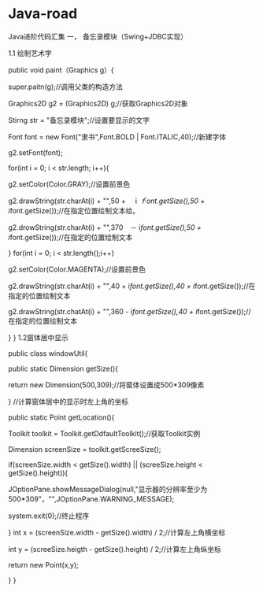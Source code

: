# Java-road
Java进阶代码汇集
一，
备忘录模块（Swing+JDBC实现）

1.1 绘制艺术字

public void paint（Graphics g）{

super.paitn(g);//调用父类的构造方法

Graphics2D g2 = (Graphics2D) g;//获取Graphics2D对象

Stirng str = "备忘录模块";//设置要显示的文字

Font font = new Font("隶书",Font.BOLD | Font.ITALIC,40);//新建字体

g2.setFont(font);

for(int i = 0; i < str.length; i++){

g2.setColor(Color.GRAY);//设置前景色

g2.drawString(str.charAt(i) + "",50 +　ｉ*ｆont.getSize(),50 + i*font.getSize());//在指定位置绘制文本给。

g2.drowString(str.charAt(i) + "",370　－ i*font.getSize(),50 + i*font.getSize());//在指定的位置绘制文本


}
for(int i = 0; i < str.length();i++)

g2.setColor(Color.MAGENTA);//设置前景色

g2.drawString(str.charAt(i) + "",40  + i*font.getSize(),40 + i*font.getSize());//在指定的位置绘制文本

g2.drawString(str.chatAt(i) + "",360 - i*font.getSize(),40 + i*font.getSize());//在指定的位置绘制文本

}
}
1.2窗体居中显示

public class windowUtil{

public static Dimension getSize(){

return new Dimension(500,309);//将窗体设置成500*309像素

}
//计算窗体居中的显示时左上角的坐标

public static Point getLocation(){

Toolkit toolkit = Toolkit.getDdfaultToolkit();//获取Toolkit实例

Dimension screenSize = toolkit.getScreeSize();

if(screenSize.width < getSize().width) || (screeSize.height < getSize().height)){

JOptionPane.showMessageDialog(null,"显示器的分辨率至少为500*309"，"",JOptionPane.WARNING_MESSAGE);

system.exit(0);//终止程序

}
int x = (screenSize.width - getSize().width) / 2;//计算左上角横坐标

int y = (screeSize.heigth - getSize().height) / 2;//计算左上角纵坐标

return new Point(x,y);

}
}

